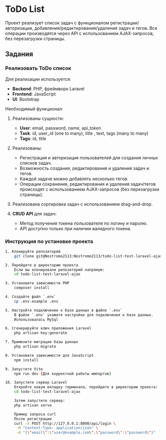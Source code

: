 # ToDo List

Проект реализует список задач с функционалом регистрации/авторизации, добавления/редактирования/удаления задач и тегов. Все операции производятся через API с использованием AJAX-запросов, без перезагрузки страницы.

## Задания

###  Реализовать ToDo список

Для реализации используется:
- **Backend**: PHP, фреймворк Laravel
- **Frontend**: JavaScript
- **UI**: Bootstrap

Необходимый функционал:
1. Реализованы сущности:
   - **User**: email, password, name, api_token
   - **Task**: id, user_id (one to many), title , text, tags (many to many)
   - **Tags**: id, title 

2. Реализованы:
   - Регистрация и авторизация пользователей для создания личных списков задач.
   - Возможность создания, редактирования и удаления задач и тегов.
   - Каждой задаче можно добавлять несколько тегов.
   - Операции сохранения, редактирования и удаления задач/тегов происходят с использованием AJAX-запросов (без перезагрузки страницы).
   
3. Реализована сортировка задач с использованием drag-and-drop.

4. **CRUD API** для задач:
   - Метод получения токена пользователя по логину и паролю.
   - API доступно только при наличии валидного токена.

### Инструкция по установке проекта


```bash
1. Клонируйте репозиторий
    git clone git@Nostromo2113:Nostromo2113/todo-list-test-laravel-ajax.git

2. Перейдите в директорию проекта
    Если вы клонировали репозиторий напрямую:
    cd todo-list-test-laravel-ajax

3. Установите зависимости PHP
    composer install

4. Создайте файл `.env`
    cp .env.example .env

5. Настройте подключение к базе данных в файле `.env`
    В файле `.env` укажите настройки для подключения к базе данных.
    Использовалась MySql

6. Сгенерируйте ключ приложения Laravel
    php artisan key:generate

7. Примените миграции базы данных
    php artisan migrate

8. Установите зависимости для JavaScript
    npm install

9. Запустите Vite
    npm run dev (Для корректной работы импортов)

10. Запустите сервер Laravel
    Откройте новую вкладку терминала, перейдите в директорию проекта:
    cd todo-list-test-laravel-ajax

    Затем запустите сервер:
    php artisan serve

    Пример запроса curl
    После регистрации
    curl -X POST http://127.0.0.1:8000/api/login \
     -H "Content-Type: application/json" \
     -d "{\"email\":\"user@example.com\",\"password\":\"password\"}"

